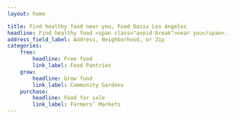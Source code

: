 ```yaml
---
layout: home

title: Find healthy food near you, Food Oasis Los Angeles
headline: Find healthy food <span class="avoid-break">near you</span>.
address_field_label: Address, Neighborhood, or Zip
categories:
    free:
        headline: Free food
        link_label: Food Pantries
    grow:
        headline: Grow food
        link_label: Community Gardens
    purchase:
        headline: Food for sale
        link_label: Farmers’ Markets
---
```

